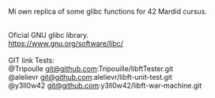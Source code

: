 Mi own replica of some glibc functions for 42 Mardid cursus.
</br></br>

Oficial GNU glibc library.</br>
https://www.gnu.org/software/libc/
</br></br>
GIT link Tests:</br>
@Tripoulle  git@github.com:Tripouille/libftTester.git</br>
@alelievr   git@github.com:alelievr/libft-unit-test.git</br>
@y3ll0w42   git@github.com:y3ll0w42/libft-war-machine.git</br>
